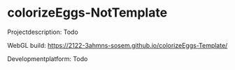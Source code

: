 # colorizeEggs-NotTemplate

Projectdescription: Todo

WebGL build: https://2122-3ahmns-sosem.github.io/colorizeEggs-Template/

Developmentplatform: Todo
